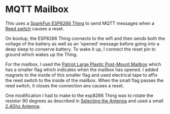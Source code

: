 # MQTT Mailbox
This uses a [SparkFun ESP8266 Thing](https://www.sparkfun.com/products/13231)
to send MQTT messages when a [Reed switch](https://en.wikipedia.org/wiki/Reed_switch)
causes a reset. 

On bootup, the ESP8266 Thing connects to the wifi and then sends both the
voltage of the battery as well as an 'opened' message before going into a deep
sleep to conserve battery. To wake it up, I connect the reset pin to ground
which wakes up the Thing.

For the mailbox, I used the [Patriot Large Plastic Post-Mount Mailbox](https://www.homedepot.com/p/Gibraltar-Mailboxes-Patriot-Large-Plastic-Post-Mount-Mailbox-Black-GMB515B01/207205059)
which has a smaller flag which indicates when the mailbox has opened. I added
magnets to the inside of this smaller flag and used electrical tape to affix
the reed switch to the inside of the mailbox. When the small flag passes the
reed switch, it closes the connection ans causes a reset.

One modification I had to make to the esp8266 Thing was to rotate the resistor
90 degrees as described in [Selecting the Antenna](https://learn.sparkfun.com/tutorials/esp8266-thing-hookup-guide/hardware-overview#selecting-antenna)
and used a small [2.4Ghz Antenna](https://smile.amazon.com/Diymall-Antenna-Antennas-Arduino-ESP-072pcs/dp/B00ZBJNO9O/ref=sr_1_4?keywords=antenna+U.FL&qid=1553793179&s=gateway&sr=8-4).


